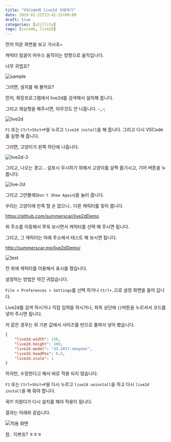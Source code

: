 ```yaml
---
title: "VSCode에 live2d 사용하기"
date: 2019-01-22T23:42:22+09:00
draft: true
categories: [utillity]
tags: [vscode, live2d]
---
```



먼저 띄운 화면을 보고 가시죠~
<!--more-->

캐릭터 얼굴이 마우스 움직이는 방향으로 움직입니다.

너무 귀엽죠? 

![sample](https://github.com/summerscar/vscode-live2d/raw/master/screenshot/test.gif)





그러면, 설치를 해 볼까요?

먼저, 확장프로그램에서 live2d를 검색해서 설치해 줍니다.

그리고 재실행을 해주시면, 아무것도 안 나옵니다. -_-;

![live2d](/img/2019-01-23-vscode-live2d/vscode-live2d-01.png)

`F1` 또는 `Ctrl+Shit+P`을 누르고 `live2d install`을 해 줍니다. 그리고 다시 VSCode를 실행 해 줍니다.

그러면, 고양이가 왼쪽 하단에 나옵니다.

![live2d-3](/img/2019-01-23-vscode-live2d/vscode-live2d-02.png)

그리고, 나오는 경고... 살포시 무시하기 위해서 고양이를 살짝 옮기시고, 기어 버튼을 누릅니다.

![live-2d](/img/2019-01-23-vscode-live2d/vscode-live2d-03.png)

그리고 그만볼래(`Don't Show Again`)을 눌러 줍니다.

우리는 고양이에 만족 할 순 없으니.. 다른 캐릭터를 찾아 봅니다.

https://github.com/summerscar/live2dDemo

위 주소를 이동해서 쭈욱 보시면서 캐릭터를 선택 해 주시면 됩니다.

그리고, 그 캐릭터는 아래 주소에서 테스트 해 보시면 됩니다.

http://summerscar.me/live2dDemo/

![test](https://github.com/summerscar/live2dDemo/blob/master/screenshot/42.jpg?raw=true)

전 위에 캐릭터를 이용해서 표시를 했습니다.

설정하는 방법은 약간 귀찮습니다.

`File > Preferences > Settings`를 선택 하거나 `Ctrl+,`으로 설정 화면을 들어 갑니다.

Live2d를 검색 하시거나 직접 입력을 하시거나, 좌측 상단에 `{}`버튼을 누르셔서 코드를 넣어 주시면 됩니다.

저 같은 경우는 위 기본 값에서 사이즈를 반으로 줄여서 넣어 봤습니다.

```json
{
    "live2d.width": 150,
    "live2d.height": 200,
    "live2d.model": "33.2017.newyear",
    "live2d.headPos": 0.5,
    "live2d.scale": 1   
}
```

하지만, 수정한다고 해서 바로 적용 되지 않습니다.

`F1` 또는 `Ctrl+Shit+P`을 다시 누르고 `live2d uninstall`을 하고 다시 `live2d install`을 해 줘야 합니다.

꼭!!! 지웠다가 다시 설치를 해야 적용이 됩니다. 

결과는 아래와 같습니다.

![적용 화면](/img/2019-01-23-vscode-live2d/vscode-live2d-04.png)

참.. 이쁘죠? ㅎㅎㅎ
